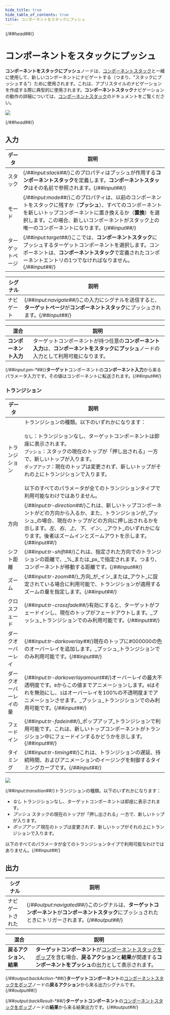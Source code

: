 ```yaml
---
hide_title: true
hide_table_of_contents: true
title: コンポーネントをスタックにプッシュ
---
```


{/*##head##*/}

# コンポーネントをスタックにプッシュ

**コンポーネントをスタックにプッシュ**ノードは、[コンポーネントスタック](/nodes/component-stack/component-stack-node)と一緒に使用して、新しいコンポーネントにナビゲートする（つまり、"スタックにプッシュする"）ために使用されます。これは、アプリスタイルのナビゲーションを作成する際に典型的に使用されます。**コンポーネントスタック**ナビゲーションの動作の詳細については、[コンポーネントスタック](/nodes/component-stack/component-stack-node)のドキュメントをご覧ください。

<div className="ndl-image-with-background l">

![](/nodes/component-stack/push-component/push-component.png)

</div>

{/*##head##*/}

## 入力

| データ                                          | 説明                                                                                                                                                                                                                                                                                            |
| --------------------------------------------- | ------------------------------------------------------------------------------------------------------------------------------------------------------------------------------------------------------------------------------------------------------------------------------------------------------ |
| <span className="ndl-data">スタック</span>       | {/*##input:stack##*/}このプロパティはプッシュが作用する**コンポーネントスタック**を定義します。**コンポーネントスタック**はその名前で参照されます。{/*##input##*/}                                                                                                                                            |
| <span className="ndl-data">モード</span>        | {/*##input:mode##*/}このプロパティは、以前のコンポーネントをスタックに残すか（**プッシュ**）、すべてのコンポーネントを新しいトップコンポーネントに置き換えるか（**置換**）を選択します。この場合、新しいコンポーネントがスタック上の唯一のコンポーネントになります。{/*##input##*/} |
| <span className="ndl-data">ターゲットページ</span> | {/*##input:target##*/}ここでは、**コンポーネントスタック**にプッシュするターゲットコンポーネントを選択します。コンポーネントは、**コンポーネントスタック**で定義されたコンポーネントエントリの1つでなければなりません。{/*##input##*/}                                                                           |

| シグナル                                       | 説明                                                                                                             |
| -------------------------------------------- | ----------------------------------------------------------------------------------------------------------------------- |
| <span className="ndl-signal">ナビゲート</span> | {/*##input:navigate##*/}この入力にシグナルを送信すると、**ターゲットページ**が**コンポーネントスタック**にプッシュされます。{/*##input##*/} |

| 混合                | 説明                                                                                                                  |
| -------------------- | ---------------------------------------------------------------------------------------------------------------------------- |
| **コンポーネント入力** | ターゲットコンポーネントが持つ任意の**コンポーネント入力**は、**コンポーネントをスタックにプッシュ**ノードの入力として利用可能になります。 |

<span className="hidden-props-for-editor">{/*##input:pm-\*##*/}**ターゲット**コンポーネントの**コンポーネント入力**から来るパラメータ入力です。その値はコンポーネントに転送されます。{/*##input##*/}</span>

### トランジション

| データ                                                  | 説明                                                                                                                                                                                                                                                                                                                                                                                       |
| ----------------------------------------------------- | ------------------------------------------------------------------------------------------------------------------------------------------------------------------------------------------------------------------------------------------------------------------------------------------------------------------------------------------------------------------------------------------------- |
| <span className="ndl-data">トランジション</span>          | トランジションの種類。以下のいずれかになります：<br/><br/>`なし`：トランジションなし、ターゲットコンポーネントは即座に表示されます。<br/>`プッシュ`：スタックの現在のトップが「押し出される」一方で、新しいトップが入ります。<br/>`ポップアップ`：現在のトップは変更されず、新しいトップがそれの上にトランジションで入ります。<br/><br/>以下のすべてのパラメータが全てのトランジションタイプで利用可能なわけではありません。 |
| <span className="ndl-data">方向</span>           | {/*##input:tr-direction##*/}これは、新しいトップコンポーネントがどの方向から入るか、また、トランジションが_プッシュ_の場合、現在のトップがどの方向に押し出されるかを示します。_左_、_右_、_上_、_下_、_イン_、_アウト_のいずれかになります。後者はズームインとズームアウトを示します。{/*##input##*/}                                                                                                                     |
| <span className="ndl-data">シフト距離</span>      | {/*##input:tr-shift##*/}これは、指定された方向でのトランジションの距離で、_%_または_px_で指定されます。つまり、コンポーネントが移動する距離です。{/*##input##*/}                                                                                                                                                                                                                              |
| <span className="ndl-data">ズーム</span>                | {/*##input:tr-zoom##*/}_方向_が_イン_または_アウト_に設定されている場合に利用可能で、トランジションが適用するズームの量を指定します。{/*##input##*/}                                                                                                                                                                                                                                          |
| <span className="ndl-data">クロスフェード</span>           | {/*##input:tr-crossfade##*/}有効にすると、ターゲットがフェードインし、現在のトップがフェードアウトします。_プッシュ_トランジションでのみ利用可能です。{/*##input##*/}                                                                                                                                                                                                                                                        |
| <span className="ndl-data">ダークオーバーレイ</span>        | {/*##input:tr-darkoverlay##*/}現在のトップに#000000の色のオーバーレイを追加します。_プッシュ_トランジションでのみ利用可能です。{/*##input##*/}                                                                                                                                                                                                                                                             |
| <span className="ndl-data">ダークオーバーレイの量</span> | {/*##input:tr-darkoverlayamount##*/}オーバーレイの最大不透明度です。`0`からこの値までアニメーションします。`0`はそれを無効にし、`1`はオーバーレイを100%の不透明度までアニメーションさせます。_プッシュ_トランジションでのみ利用可能です。{/*##input##*/}                                                                                                                                                            |
| <span className="ndl-data">フェードイン</span>             | {/*##input:tr-fadein##*/}_ポップアップ_トランジションで利用可能です。これは、新しいトップコンポーネントがトランジション中にフェードインするかどうかを示します。{/*##input##*/}                                                                                                                                                                                                                                           |
| <span className="ndl-data">タイミング</span>              | {/*##input:tr-timing##*/}これは、トランジションの遅延、持続時間、およびアニメーションのイージングを制御するタイミングカーブです。{/*##input##*/}                                                                                                                                                                                                                                                                    |

<div className="ndl-image-with-background l">
    <img src="/guides/navigation/transition-params.png"></img>
</div>

<div className="hidden-props-for-editor">

{/*##input:transition##*/}トランジションの種類。以下のいずれかになります：

-   _なし_ トランジションなし、ターゲットコンポーネントは即座に表示されます。
-   _プッシュ_ スタックの現在のトップが「押し出される」一方で、新しいトップが入ります。
-   _ポップアップ_ 現在のトップは変更されず、新しいトップがそれの上にトランジションで入ります。

以下のすべてのパラメータが全てのトランジションタイプで利用可能なわけではありません。{/*##input##*/}

</div>

## 出力

| シグナル                                        | 説明                                                                                                                          |
| --------------------------------------------- | ------------------------------------------------------------------------------------------------------------------------------------ |
| <span className="ndl-signal">ナビゲートされた</span> | {/*##output:navigated##*/}このシグナルは、**ターゲットコンポーネント**が**コンポーネントスタック**にプッシュされたときにトリガーされます。{/*##output##*/} |

| 混合                     | 説明                                                                                                                                                                                             |
| ------------------------- | ------------------------------------------------------------------------------------------------------------------------------------------------------------------------------------------------------- |
| **戻るアクション、結果** | **ターゲットコンポーネント**が[コンポーネントスタックをポップ](/nodes/component-stack/pop-component)を含む場合、**戻るアクション**と**結果**が関連する**コンポーネントをプッシュ**の出力として表示されます。 |

<span className="hidden-props-for-editor">{/*##output:backAction-\*##*/}**ターゲットコンポーネント**の[コンポーネントスタックをポップ](/nodes/component-stack/pop-component)ノードの**戻るアクション**から来る出力シグナルです。{/*##output##*/}</span>

<span className="hidden-props-for-editor">{/*##output:backResult-\*##*/}**ターゲットコンポーネント**の[コンポーネントスタックをポップ](/nodes/component-stack/pop-component)ノードの**結果**から来る結果出力です。{/*##output##*/}</span>